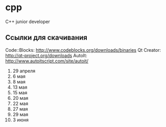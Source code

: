 cpp
===

C++ junior developer

Ссылки для скачивания
---------------------
Code::Blocks: http://www.codeblocks.org/downloads/binaries
Qt Creator: http://qt-project.org/downloads
AutoIt: http://www.autoitscript.com/site/autoit/

1. 29 апреля
2. 6 мая
3. 8 мая
4. 13 мая
5. 15 мая
6. 20 мая
7. 22 мая
8. 27 мая
9. 29 мая
10. 3 июня

